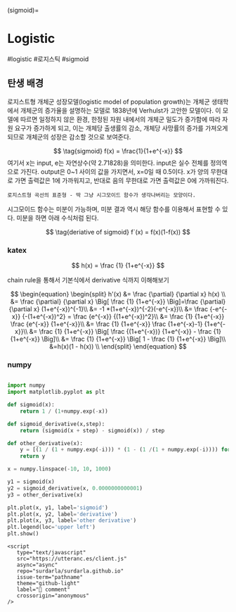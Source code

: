 (sigmoid)=
# Logistic
 #logistic #로지스틱 #sigmoid

## 탄생 배경

로지스트형 개체군 성장모델(logistic model of population growth)는 개체군 생태학에서 개체군의 증가율을 설명하는 모델로 1838년에 Verhulst가 고안한 모델이다. 이 모델에 따르면 일정하지 않은 환경, 한정된 자원 내에서의 개체군 밀도가 증가함에 따라 자원 요구가 증가하게 되고, 이는 개체당 출생률의 감소, 개체당 사망률의 증가를 가져오게 되므로 개체군의 성장은 감소할 것으로 보여준다.

$$
\tag{sigmoid}
f(x) = \frac{1}{1+e^{-x}}
$$
여기서 x는 input, e는 자연상수(약 2.71828)을 의미한다. input은 실수 전체를 정의역으로 가진다. output은 0~1 사이의 값을 가지면서, x=0일 때 0.5이다. x가 양의 무한대로 가면 출력값은 1에 가까워지고, 반대로 음의 무한대로 가면 출력값은 0에 가까워진다.

```{figure} https://upload.wikimedia.org/wikipedia/commons/thumb/8/88/Logistic-curve.svg/320px-Logistic-curve.svg.png
로지스트형 곡선의 표준형 - 딱 그냥 시그모이드 함수가 생각나버리는 모양이다.
```

시그모이드 함수는 미분이 가능하며, 미분 결과 역시 해당 함수를 이용해서 표현할 수 있다. 미분을 하면 아래 수식처럼 된다.

$$
\tag{deriative of sigmoid}
f`(x) = f(x)(1-f(x))
$$

### katex

$$
h(x) = \frac {1} {1+e^{-x}}
$$

chain rule을 통해서 기본식에서 derivative 식까지 이해해보기

$$
\begin{equation}
\begin{split}
h'(x) &= \frac {\partial} {\partial x} h(x) \\
    &= \frac {\partial} {\partial x} \Big[ \frac {1} {1+e^{-x}} \Big]=\frac {\partial} {\partial x} (1+e^{-x})^{-1}\\
    &= -1 *(1+e^{-x})^{-2}(-e^{-x})\\
    &= \frac {-e^{-x}} {-(1+e^{-x})^2} =  \frac {e^{-x}} {(1+e^{-x})^2}\\
    &= \frac {1} {1+e^{-x}} \frac {e^{-x}} {1+e^{-x}}\\
    &= \frac {1} {1+e^{-x}} \frac {1+e^{-x}-1} {1+e^{-x}}\\
    &= \frac {1} {1+e^{-x}} \Big[ \frac {(1+e^{-x})} {1+e^{-x}} - \frac {1} {1+e^{-x}}  \Big]\\
    &= \frac {1} {1+e^{-x}} \Big[ 1 - \frac {1} {1+e^{-x}}  \Big]\\
    &=h(x)(1 - h(x)) \\
\end{split}
\end{equation}
$$

### numpy

```python

import numpy
import matplotlib.pyplot as plt

def sigmoid(x):
    return 1 / (1+numpy.exp(-x))

def sigmoid_derivative(x,step):
    return (sigmoid(x + step) - sigmoid(x)) / step

def other_derivative(x):
    y = [(1 / (1 + numpy.exp(-i))) * (1 - (1 /(1 + numpy.exp(-i)))) for i in x]
    return y

x = numpy.linspace(-10, 10, 1000)

y1 = sigmoid(x)
y2 = sigmoid_derivative(x, 0.0000000000001)
y3 = other_derivative(x)

plt.plot(x, y1, label='sigmoid')
plt.plot(x, y2, label='derivative')
plt.plot(x, y3, label='other derivative')
plt.legend(loc='upper left')
plt.show()
```

```{raw} html
<script
   type="text/javascript"
   src="https://utteranc.es/client.js"
   async="async"
   repo="surdarla/surdarla.github.io"
   issue-term="pathname"
   theme="github-light"
   label="💬 comment"
   crossorigin="anonymous"
/>
```